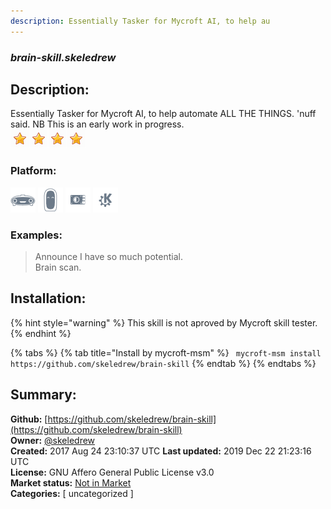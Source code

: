 ```yaml
---
description: Essentially Tasker for Mycroft AI, to help au
---
```


### _brain-skill.skeledrew_  
## Description:  
Essentially Tasker for Mycroft AI, to help automate ALL THE THINGS. 'nuff said. NB This is an early work in progress.  
![](../.gitbook/assets/star.png)![](../.gitbook/assets/star.png)![](../.gitbook/assets/star.png)![](../.gitbook/assets/star.png)  
  
### Platform:  
 ![Mark I](../.gitbook/assets/mark-1-icon.png)  ![Mark II](../.gitbook/assets/mark-2-icon.png)  ![Picroft](../.gitbook/assets/picroft-icon.png)  ![plasmoid](../.gitbook/assets/kde.png)   
### Examples:  
> Announce I have so much potential.  
> Brain scan.  
  
## Installation:  
{% hint style="warning" %}
This skill is not aproved by Mycroft skill tester.
{% endhint %}
    
{% tabs %}
{% tab title="Install by mycroft-msm" %}
``` mycroft-msm install https://github.com/skeledrew/brain-skill```
{% endtab %}
  {% endtabs %}
    
## Summary:  
**Github:** [https://github.com/skeledrew/brain-skill](https://github.com/skeledrew/brain-skill)  
**Owner:** [@skeledrew](https://github.com/skeledrew)  
**Created:** 2017 Aug 24 23:10:37 UTC  **Last updated:** 2019 Dec 22 21:23:16 UTC  
**License:** GNU Affero General Public License v3.0  
**Market status:** [Not in Market](https://market.mycroft.ai/skill/)  
**Categories:** [ uncategorized ]   
